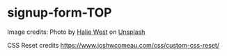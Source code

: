 # signup-form-TOP

Image credits: Photo by [Halie West](https://unsplash.com/@haliewestphoto?utm_content=creditCopyText&utm_medium=referral&utm_source=unsplash) on [Unsplash](https://unsplash.com/photos/green-leaf-plant-in-close-up-photography-25xggax4bSA?utm_content=creditCopyText&utm_medium=referral&utm_source=unsplash)

CSS Reset credits https://www.joshwcomeau.com/css/custom-css-reset/
